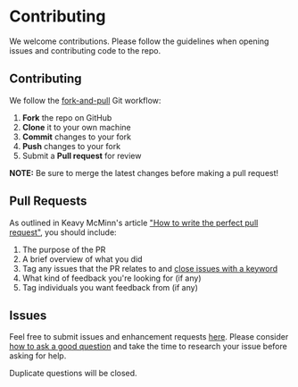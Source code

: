 Contributing
=========================================

We welcome contributions. Please follow the guidelines when opening issues and contributing code to the repo.

Contributing
------------

We follow the [fork-and-pull](https://help.github.com/en/articles/about-collaborative-development-models) Git workflow:

 1. **Fork** the repo on GitHub
 2. **Clone** it to your own machine
 3. **Commit** changes to your fork
 4. **Push** changes to your fork
 5. Submit a **Pull request** for review

**NOTE:** Be sure to merge the latest changes before making a pull request!

Pull Requests
------
As outlined in Keavy McMinn's article ["How to write the perfect pull request"](https://github.blog/2015-01-21-how-to-write-the-perfect-pull-request/), you should include:

  1. The purpose of the PR
  2. A brief overview of what you did
  3. Tag any issues that the PR relates to and [close issues with a keyword](https://help.github.com/en/articles/closing-issues-using-keywords)
  4. What kind of feedback you're looking for (if any)
  5. Tag individuals you want feedback from (if any)

Issues
------

Feel free to submit issues and enhancement requests [here](https://github.com/hpb-project/sphinx/issues/new). Please consider [how to ask a good question](https://stackoverflow.com/help/how-to-ask) and take the time to research your issue before asking for help.

Duplicate questions will be closed.
